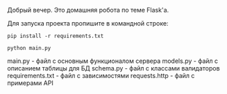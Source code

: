 Добрый вечер. Это домашняя робота по теме Flask'a.

Для запуска проекта пропишите в командной строке:
```
pip install -r requirements.txt

python main.py
```

main.py - файл с основным функционалом сервера
models.py - файл с описанием таблицы для БД
schema.py - файл с классами валидаторов
requirements.txt - файл с зависимостями
requests.http - файл с примерами API
